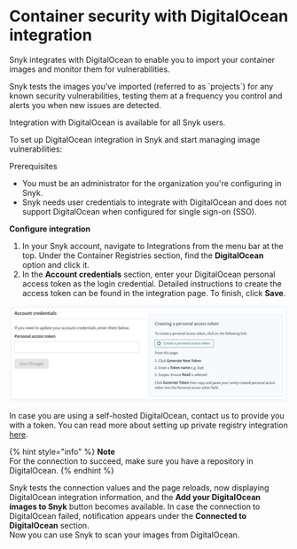 # Container security with DigitalOcean integration

Snyk integrates with DigitalOcean to enable you to import your container images and monitor them for vulnerabilities.

Snyk tests the images you’ve imported \(referred to as \`projects\`\) for any known security vulnerabilities, testing them at a frequency you control and alerts you when new issues are detected.

Integration with DigitalOcean is available for all Snyk users.

To set up DigitalOcean integration in Snyk and start managing image vulnerabilities:

Prerequisites

* You must be an administrator for the organization you're configuring in Snyk.
* Snyk needs user credentials to integrate with DigitalOcean and does not support DigitalOcean when configured for single sign-on \(SSO\).

**Configure integration**

1. In your Snyk account, navigate to Integrations from the menu bar at the top. Under the Container Registries section, find the **DigitalOcean** option and click it.
2. In the **Account credentials** section, enter your DigitalOcean personal access token as the login credential. Detailed instructions to create the access token can be found in the integration page. To finish, click **Save**.

![](../../../.gitbook/assets/mceclip0-10-.png)

In case you are using a self-hosted DigitalOcean, contact us to provide you with a token. You can read more about setting up private registry integration [here](https://docs.snyk.io/snyk-container/integrate-self-hosted-container-registries/snyk-integration-to-self-hosted-container-registries).

{% hint style="info" %}
**Note**  
For the connection to succeed, make sure you have a repository in DigitalOcean.
{% endhint %}

Snyk tests the connection values and the page reloads, now displaying DigitalOcean integration information, and the **Add your DigitalOcean images to Snyk** button becomes available. In case the connection to DigitalOcean failed, notification appears under the **Connected to DigitalOcean** section.  
Now you can use Snyk to scan your images from DigitalOcean.



